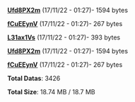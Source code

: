 [**Ufd8PX2m**](/data/Ufd8PX2m.txt) (17/11/22 - 01:27)- 1594 bytes

[**fCuEEynV**](/data/fCuEEynV.txt) (17/11/22 - 01:27)- 267 bytes

[**L31ax1Vs**](/data/L31ax1Vs.txt) (17/11/22 - 01:27)- 393 bytes

[**Ufd8PX2m**](/data/Ufd8PX2m.txt) (17/11/22 - 01:27)- 1594 bytes

[**fCuEEynV**](/data/fCuEEynV.txt) (17/11/22 - 01:27)- 267 bytes

**Total Datas**: 3426

**Total Size**: 18.74 MB / 18.7 MB